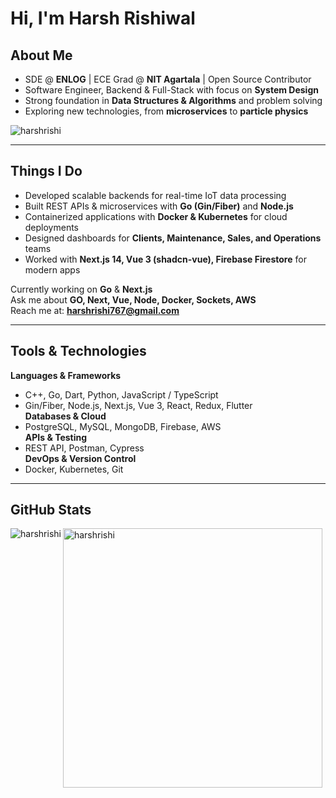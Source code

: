 <h1>Hi, I'm Harsh Rishiwal</h1>

## About Me
- SDE @ **ENLOG** | ECE Grad @ **NIT Agartala** | Open Source Contributor  
- Software Engineer, Backend & Full-Stack with focus on **System Design**  
- Strong foundation in **Data Structures & Algorithms** and problem solving  
- Exploring new technologies, from **microservices** to **particle physics**  

<p align="left"> 
  <img src="https://komarev.com/ghpvc/?username=harshrishi&label=Profile%20views&color=0e75b6&style=flat" alt="harshrishi" /> 
</p>

---

## Things I Do
- Developed scalable backends for real-time IoT data processing  
- Built REST APIs & microservices with **Go (Gin/Fiber)** and **Node.js**  
- Containerized applications with **Docker & Kubernetes** for cloud deployments  
- Designed dashboards for **Clients, Maintenance, Sales, and Operations** teams  
- Worked with **Next.js 14, Vue 3 (shadcn-vue), Firebase Firestore** for modern apps  

Currently working on **Go** & **Next.js**  
Ask me about **GO, Next, Vue, Node, Docker, Sockets, AWS**  
Reach me at: **harshrishi767@gmail.com**  

---

## Tools & Technologies  

**Languages & Frameworks**  
- C++, Go, Dart, Python, JavaScript / TypeScript  
- Gin/Fiber, Node.js, Next.js, Vue 3, React, Redux, Flutter  
**Databases & Cloud**  
- PostgreSQL, MySQL, MongoDB, Firebase, AWS  
**APIs & Testing**  
- REST API, Postman, Cypress  
**DevOps & Version Control**  
- Docker, Kubernetes, Git  

---

## GitHub Stats
<p>
  <img align="left" src="https://github-readme-stats.vercel.app/api/top-langs?username=harshrishi&show_icons=true&locale=en&layout=compact&theme=dark" alt="harshrishi" />
</p>
<p>
  <img align="center" src="https://github-readme-streak-stats.herokuapp.com/?user=harshrishi&theme=dark" alt="harshrishi" width="415px" />
</p>
